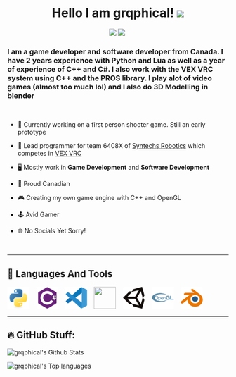 <h1 align="center">Hello I am grqphical! <img src="https://raw.githubusercontent.com/MartinHeinz/MartinHeinz/master/wave.gif" width="30px"></h1>
<div id="badges" align="center">
<img src="https://komarev.com/ghpvc/?username=grqphical07e&color=green"/>
<img src="https://img.shields.io/github/followers/grqphical07?color=dark&label=Follow"/>
<img src="https://komarev.com/ghpvc/?username=grqphical07&color=blue" alt=""/>
</div>


### I am a game developer and software developer from Canada. I have 2 years experience with Python and Lua as well as a year of experience of C++ and C#. I also work with the VEX VRC system using C++ and the PROS library. I play alot of video games (almost too much lol) and I also do 3D Modelling in blender
<br>

- 📝 Currently working on a first person shooter game. Still an early prototype
  
- 🤖 Lead programmer for team 6408X of [Syntechs Robotics](https://www.syntechsrobotics.ca) which competes in [VEX VRC](https://www.vexrobotics.com/v5/competition/vrc-current-game)
  
- 🖥️ Mostly work in **Game Development** and **Software Development**
  
- 🍁 Proud Canadian
  
- 🎮 Creating my own game engine with C++ and OpenGL

- 🕹️ Avid Gamer

- 🌐 No Socials Yet Sorry!
<br>

---
## 🔧 Languages And Tools
[<img src="https://raw.githubusercontent.com/devicons/devicon/master/icons/python/python-original.svg" width="50" height="50">](https://www.python.org/)&nbsp;&nbsp;&nbsp;
[<img src="https://raw.githubusercontent.com/devicons/devicon/master/icons/csharp/csharp-plain.svg" width="50" height="50">](https://dotnet.microsoft.com/en-us/)&nbsp;&nbsp;&nbsp;
[<img src="https://raw.githubusercontent.com/devicons/devicon/master/icons/vscode/vscode-original.svg" width="50" height="50">](https://code.visualstudio.com/)&nbsp;&nbsp;&nbsp;
[<img src="https://avatars.githubusercontent.com/u/14814081?s=200&v=4" width="50" height="50">](https://pros.cs.purdue.edu/)&nbsp;&nbsp;&nbsp;
[<img src="https://raw.githubusercontent.com/devicons/devicon/master/icons/unity/unity-original.svg" width="50" height="50">](https://unity.com)&nbsp;&nbsp;&nbsp;
[<img src="https://raw.githubusercontent.com/devicons/devicon/master/icons/opengl/opengl-plain.svg" width="50" height="50">](https://www.opengl.org/)&nbsp;&nbsp;&nbsp;
[<img src="https://raw.githubusercontent.com/devicons/devicon/master/icons/blender/blender-original.svg" width="50" height="50">](https://www.blender.org)&nbsp;&nbsp;&nbsp;

---
## 🔥 GitHub Stuff:
![grqphical's Github Stats](https://github-readme-stats.vercel.app/api?username=grqphical07&theme=dark)

![grqphical's Top languages](https://github-readme-stats.vercel.app/api/top-langs/?username=grqphical07&theme=dark)
